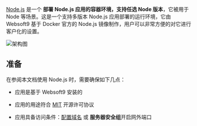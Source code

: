 [Node.js](https://hub.docker.com/_/node) 是一个 **部署 Node.js 应用的容器环境，支持任选 Node 版本**，它被用于 Node  等场景。这是一个支持多版本 Node.js 应用部署的运行环境，它由 Websoft9 基于 Docker 官方的 Node.js 镜像制作，用户可以非常方便的对它进行客户化的设置。


![架构图](https://libs.websoft9.com/Websoft9/DocsPicture/zh/nodejs/nodejs-gui-websoft9.png)


## 准备

在参阅本文档使用 Node.js 时，需要确保如下几点：

- 应用是基于 Websoft9 安装的

- 应用的用途符合 [MIT](https://opensource.org/licenses/MIT) 开源许可协议

- 应用具备访问条件：[配置域名](./domain-set) 或 **服务器安全组**开启网外端口